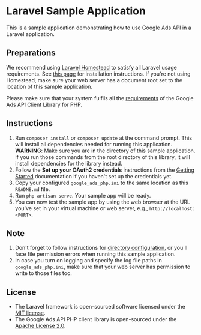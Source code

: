 # Laravel Sample Application

This is a sample application demonstrating how to use Google Ads API in a Laravel
application.

## Preparations

We recommend using [Laravel Homestead](https://laravel.com/docs/8.x/homestead)
to satisfy all Laravel usage requirements. See
[this page](https://laravel.com/docs/8.x/homestead#installation-and-setup) for installation
instructions. If you're not using Homestead, make sure your web server has a document root set
to the location of this sample application.

Please make sure that your system fulfils all the
[requirements](https://github.com/googleads/google-ads-php/blob/master/README.md#requirements) of
the Google Ads API Client Library for PHP.

## Instructions

1.  Run `composer install` or `composer update` at the command prompt. This
    will install all dependencies needed for running this application.
    **WARNING**: Make sure you are in the directory of this sample application.
    If you run those commands from the root directory of this library, it
    will install dependencies for the library instead.
1.  Follow the **Set up your OAuth2 credentials** instructions from the
    [Getting Started]((https://github.com/googleads/google-ads-php#getting-started)) documentation
    if you haven't set up the credentials yet.
1.  Copy your configured `google_ads_php.ini` to the same location as this `README.md` file.
1.  Run `php artisan serve`. Your sample app will be ready.
1.  You can now test the sample app by using the web browser at the URL you've
    set in your virtual machine or web server, e.g., `http://localhost:<PORT>`.

## Note

1.  Don't forget to follow instructions for
    [directory configuration](https://laravel.com/docs/8.x/installation#directory-configuration),
    or you'll face file permission errors when running this sample application.
1.  In case you turn on logging and specify the log file paths in
    `google_ads_php.ini`, make sure that your web server has permission to
    write to those files too.

## License

*   The Laravel framework is open-sourced software licensed under the [MIT
    license](https://opensource.org/licenses/MIT).
*   The Google Ads API PHP client library is open-sourced under the [Apache License
    2.0](https://github.com/googleads/google-ads-php/blob/master/LICENSE).
